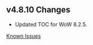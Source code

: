 ## v4.8.10 Changes

* Updated TOC for WoW 8.2.5.

[Known Issues](http://support.tradeskillmaster.com/display/KB/TSM4+Currently+Known+Issues)
